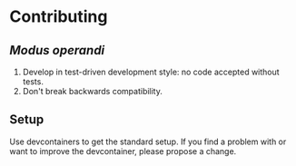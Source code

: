 # Contributing

## _Modus operandi_

1. Develop in test-driven development style: no code accepted without tests.
2. Don't break backwards compatibility.

## Setup

Use devcontainers to get the standard setup.
If you find a problem with or want to improve the devcontainer, please propose a change.
